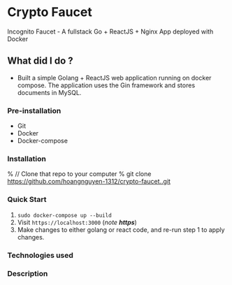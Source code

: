 # Crypto Faucet
Incognito Faucet - A fullstack Go + ReactJS + Nginx  App deployed with Docker

## What did I do ?
- Built a simple Golang + ReactJS web application running on docker compose. The application uses the Gin framework and stores documents in MySQL.
### Pre-installation
* Git
* Docker
* Docker-compose
### Installation
% // Clone that repo to your computer
% git clone https://github.com/hoangnguyen-1312/crypto-faucet..git
### Quick Start
1) `sudo docker-compose up --build`
2) Visit `https://localhost:3000` (*note **https***)
3) Make changes to either golang or react code, and re-run step 1 to apply changes.

### Technologies used

### Description

